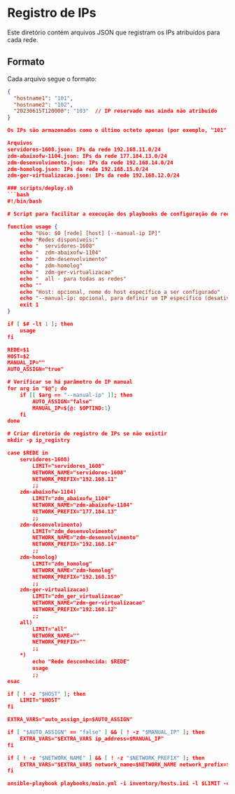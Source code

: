 # Registro de IPs

Este diretório contém arquivos JSON que registram os IPs atribuídos para cada rede.

## Formato

Cada arquivo segue o formato:

```json
{
  "hostname1": "101",
  "hostname2": "102",
  "20230615T120000": "103"  // IP reservado mas ainda não atribuído
}

Os IPs são armazenados como o último octeto apenas (por exemplo, "101" para 192.168.11.101).

Arquivos
servidores-1608.json: IPs da rede 192.168.11.0/24
zdm-abaixofw-1104.json: IPs da rede 177.184.13.0/24
zdm-desenvolvimento.json: IPs da rede 192.168.14.0/24
zdm-homolog.json: IPs da rede 192.168.15.0/24
zdm-ger-virtualizacao.json: IPs da rede 192.168.12.0/24

### scripts/deploy.sh
```bash
#!/bin/bash

# Script para facilitar a execução dos playbooks de configuração de rede

function usage {
    echo "Uso: $0 [rede] [host] [--manual-ip IP]"
    echo "Redes disponíveis:"
    echo "  servidores-1608"
    echo "  zdm-abaixofw-1104"
    echo "  zdm-desenvolvimento"
    echo "  zdm-homolog"
    echo "  zdm-ger-virtualizacao"
    echo "  all - para todas as redes"
    echo ""
    echo "Host: opcional, nome do host específico a ser configurado"
    echo "--manual-ip: opcional, para definir um IP específico (desativa a atribuição automática)"
    exit 1
}

if [ $# -lt 1 ]; then
    usage
fi

REDE=$1
HOST=$2
MANUAL_IP=""
AUTO_ASSIGN="true"

# Verificar se há parâmetro de IP manual
for arg in "$@"; do
    if [[ $arg == "--manual-ip" ]]; then
        AUTO_ASSIGN="false"
        MANUAL_IP=${@: $OPTIND:1}
    fi
done

# Criar diretório de registro de IPs se não existir
mkdir -p ip_registry

case $REDE in
    servidores-1608)
        LIMIT="servidores_1608"
        NETWORK_NAME="servidores-1608"
        NETWORK_PREFIX="192.168.11"
        ;;
    zdm-abaixofw-1104)
        LIMIT="zdm_abaixofw_1104"
        NETWORK_NAME="zdm-abaixofw-1104"
        NETWORK_PREFIX="177.184.13"
        ;;
    zdm-desenvolvimento)
        LIMIT="zdm_desenvolvimento"
        NETWORK_NAME="zdm-desenvolvimento"
        NETWORK_PREFIX="192.168.14"
        ;;
    zdm-homolog)
        LIMIT="zdm_homolog"
        NETWORK_NAME="zdm-homolog"
        NETWORK_PREFIX="192.168.15"
        ;;
    zdm-ger-virtualizacao)
        LIMIT="zdm_ger_virtualizacao"
        NETWORK_NAME="zdm-ger-virtualizacao"
        NETWORK_PREFIX="192.168.12"
        ;;
    all)
        LIMIT="all"
        NETWORK_NAME=""
        NETWORK_PREFIX=""
        ;;
    *)
        echo "Rede desconhecida: $REDE"
        usage
        ;;
esac

if [ ! -z "$HOST" ]; then
    LIMIT="$HOST"
fi

EXTRA_VARS="auto_assign_ip=$AUTO_ASSIGN"

if [ "$AUTO_ASSIGN" == "false" ] && [ ! -z "$MANUAL_IP" ]; then
    EXTRA_VARS="$EXTRA_VARS ip_address=$MANUAL_IP"
fi

if [ ! -z "$NETWORK_NAME" ] && [ ! -z "$NETWORK_PREFIX" ]; then
    EXTRA_VARS="$EXTRA_VARS network_name=$NETWORK_NAME network_prefix=$NETWORK_PREFIX"
fi

ansible-playbook playbooks/main.yml -i inventory/hosts.ini -l $LIMIT -e "$EXTRA_VARS"